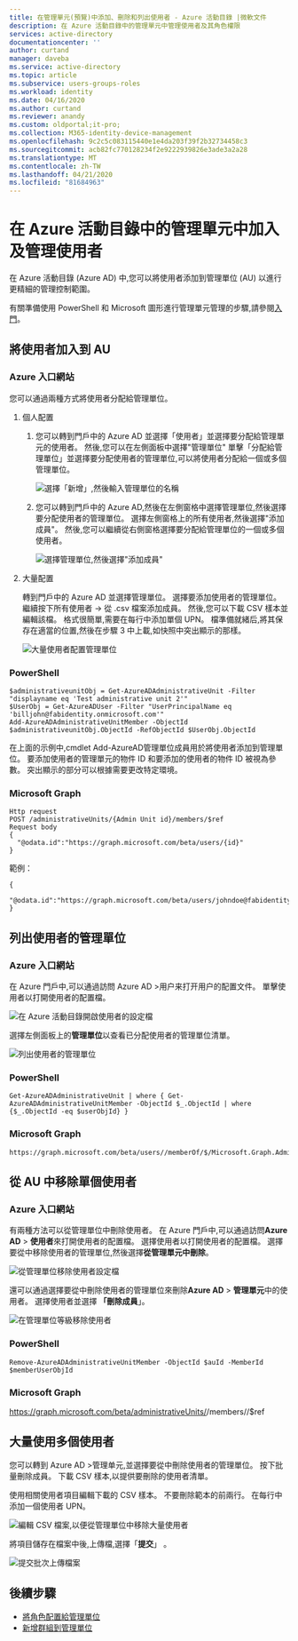 ```yaml
---
title: 在管理單元(預覽)中添加、刪除和列出使用者 - Azure 活動目錄 |微軟文件
description: 在 Azure 活動目錄中的管理單元中管理使用者及其角色權限
services: active-directory
documentationcenter: ''
author: curtand
manager: daveba
ms.service: active-directory
ms.topic: article
ms.subservice: users-groups-roles
ms.workload: identity
ms.date: 04/16/2020
ms.author: curtand
ms.reviewer: anandy
ms.custom: oldportal;it-pro;
ms.collection: M365-identity-device-management
ms.openlocfilehash: 9c2c5c083115440e1e4da203f39f2b32734458c3
ms.sourcegitcommit: acb82fc770128234f2e9222939826e3ade3a2a28
ms.translationtype: MT
ms.contentlocale: zh-TW
ms.lasthandoff: 04/21/2020
ms.locfileid: "81684963"
---
```

# <a name="add-and-manage-users-in-an-administrative-unit-in-azure-active-directory"></a>在 Azure 活動目錄中的管理單元中加入及管理使用者

在 Azure 活動目錄 (Azure AD) 中,您可以將使用者添加到管理單位 (AU) 以進行更精細的管理控制範圍。

有關準備使用 PowerShell 和 Microsoft 圖形進行管理單元管理的步驟,請參閱[入門](roles-admin-units-manage.md#get-started)。

## <a name="add-users-to-an-au"></a>將使用者加入到 AU

### <a name="azure-portal"></a>Azure 入口網站

您可以通過兩種方式將使用者分配給管理單位。

1. 個人配置

    1. 您可以轉到門戶中的 Azure AD 並選擇「使用者」並選擇要分配給管理單元的使用者。 然後,您可以在左側面板中選擇"管理單位" 單擊「分配給管理單位」並選擇要分配使用者的管理單位,可以將使用者分配給一個或多個管理單位。

       ![選擇「新增」,然後輸入管理單位的名稱](./media/roles-admin-units-add-manage-users/assign-users-individually.png)

    1. 您可以轉到門戶中的 Azure AD,然後在左側窗格中選擇管理單位,然後選擇要分配使用者的管理單位。 選擇左側窗格上的所有使用者,然後選擇"添加成員"。 然後,您可以繼續從右側窗格選擇要分配給管理單位的一個或多個使用者。

        ![選擇管理單位,然後選擇"添加成員"](./media/roles-admin-units-add-manage-users/assign-to-admin-unit.png)

1. 大量配置

    轉到門戶中的 Azure AD 並選擇管理單位。 選擇要添加使用者的管理單位。 繼續按下所有使用者 -> 從 .csv 檔案添加成員。 然後,您可以下載 CSV 樣本並編輯該檔。 格式很簡單,需要在每行中添加單個 UPN。 檔準備就緒后,將其保存在適當的位置,然後在步驟 3 中上載,如快照中突出顯示的那樣。

    ![大量使用者配置管理單位](./media/roles-admin-units-add-manage-users/bulk-assign-to-admin-unit.png)

### <a name="powershell"></a>PowerShell

    $administrativeunitObj = Get-AzureADAdministrativeUnit -Filter "displayname eq 'Test administrative unit 2'"
    $UserObj = Get-AzureADUser -Filter "UserPrincipalName eq 'billjohn@fabidentity.onmicrosoft.com'"
    Add-AzureADAdministrativeUnitMember -ObjectId $administrativeunitObj.ObjectId -RefObjectId $UserObj.ObjectId

在上面的示例中,cmdlet Add-AzureAD管理單位成員用於將使用者添加到管理單位。 要添加使用者的管理單元的物件 ID 和要添加的使用者的物件 ID 被視為參數。 突出顯示的部分可以根據需要更改特定環境。

### <a name="microsoft-graph"></a>Microsoft Graph

    Http request
    POST /administrativeUnits/{Admin Unit id}/members/$ref
    Request body
    {
      "@odata.id":"https://graph.microsoft.com/beta/users/{id}"
    }

範例：

    {
      "@odata.id":"https://graph.microsoft.com/beta/users/johndoe@fabidentity.com"
    }

## <a name="list-administrative-units-for-a-user"></a>列出使用者的管理單位

### <a name="azure-portal"></a>Azure 入口網站

在 Azure 門戶中,可以通過訪問 Azure AD >用户来打开用户的配置文件。 單擊使用者以打開使用者的配置檔。

![在 Azure 活動目錄開啟使用者的設定檔](./media/roles-admin-units-add-manage-users/user-profile-admin-units.png)

選擇左側面板上的**管理單位**以查看已分配使用者的管理單位清單。

![列出使用者的管理單位](./media/roles-admin-units-add-manage-users/list-user-admin-units.png)

### <a name="powershell"></a>PowerShell

    Get-AzureADAdministrativeUnit | where { Get-AzureADAdministrativeUnitMember -ObjectId $_.ObjectId | where {$_.ObjectId -eq $userObjId} }

### <a name="microsoft-graph"></a>Microsoft Graph

    https://graph.microsoft.com/beta/users//memberOf/$/Microsoft.Graph.AdministrativeUnit

## <a name="remove-a-single-user-from-an-au"></a>從 AU 中移除單個使用者

### <a name="azure-portal"></a>Azure 入口網站

有兩種方法可以從管理單位中刪除使用者。 在 Azure 門戶中,可以通過訪問**Azure AD** > **使用者**來打開使用者的配置檔。 選擇使用者以打開使用者的配置檔。 選擇要從中移除使用者的管理單位,然後選擇**從管理單元中刪除**。

![從管理單位移除使用者設定檔](./media/roles-admin-units-add-manage-users/user-remove-admin-units.png)

還可以通過選擇要從中刪除使用者的管理單位來刪除**Azure AD** > **管理單元**中的使用者。 選擇使用者並選擇 **「刪除成員**」。
  
![在管理單位等級移除使用者](./media/roles-admin-units-add-manage-users/admin-units-remove-user.png)

### <a name="powershell"></a>PowerShell

    Remove-AzureADAdministrativeUnitMember -ObjectId $auId -MemberId $memberUserObjId

### <a name="microsoft-graph"></a>Microsoft Graph

   https://graph.microsoft.com/beta/administrativeUnits/<adminunit-id>/members/<user-id>/$ref

## <a name="bulk-remove-more-than-one-user"></a>大量使用多個使用者

您可以轉到 Azure AD >管理单元,並選擇要從中刪除使用者的管理單位。 按下批量刪除成員。 下載 CSV 樣本,以提供要刪除的使用者清單。

使用相關使用者項目編輯下載的 CSV 樣本。 不要刪除範本的前兩行。 在每行中添加一個使用者 UPN。

![編輯 CSV 檔案,以便從管理單位中移除大量使用者](./media/roles-admin-units-add-manage-users/bulk-user-entries.png)

將項目儲存在檔案中後,上傳檔,選擇「**提交**」 。

![提交批次上傳檔案](./media/roles-admin-units-add-manage-users/bulk-user-remove.png)

## <a name="next-steps"></a>後續步驟

- [將角色配置給管理單位](roles-admin-units-assign-roles.md)
- [新增群組到管理單位](roles-admin-units-add-manage-groups.md)
